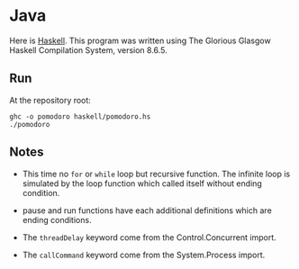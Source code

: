 # Java

Here is [Haskell](https://www.haskell.org/).
This program was written using The Glorious Glasgow Haskell Compilation System, version 8.6.5.

## Run

At the repository root:
```
ghc -o pomodoro haskell/pomodoro.hs
./pomodoro
```

## Notes

- This time no `for` or `while` loop but recursive function. The infinite loop is simulated by the loop function which called itself without ending condition.

- pause and run functions have each additional definitions which are ending conditions.

- The `threadDelay` keyword come from the Control.Concurrent import.

- The `callCommand` keyword come from the System.Process import.
